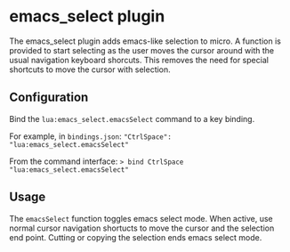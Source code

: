 # emacs_select plugin

The emacs_select plugin adds emacs-like selection to micro. A function is provided to start selecting as the user moves the cursor around with the usual navigation keyboard shorcuts. This removes the need for special shortcuts to move the cursor with selection.

## Configuration

Bind the `lua:emacs_select.emacsSelect` command to a key binding.

For example, in `bindings.json`: `"CtrlSpace": "lua:emacs_select.emacsSelect"`

From the command interface: `> bind CtrlSpace "lua:emacs_select.emacsSelect"`

## Usage

The `emacsSelect` function toggles emacs select mode. When active, use normal cursor navigation shortucts to move the cursor and the selection end point. Cutting or copying the selection ends emacs select mode. 
